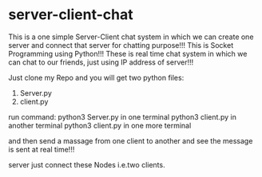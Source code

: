 # server-client-chat
This is a one simple Server-Client chat system in which we can create one server and connect that server for chatting purpose!!!
This is Socket Programming using Python!!!
These is real time chat system in which we can chat to our friends, just using IP address of server!!!

Just clone my Repo and you will get two python files:
1) Server.py
2) client.py

run command:
 python3 Server.py in one terminal
 python3 client.py in another terminal
 python3 client.py in one more terminal

 and then send a massage from one client to another and see the message is sent at real time!!!

 server just connect these Nodes i.e.two clients.
